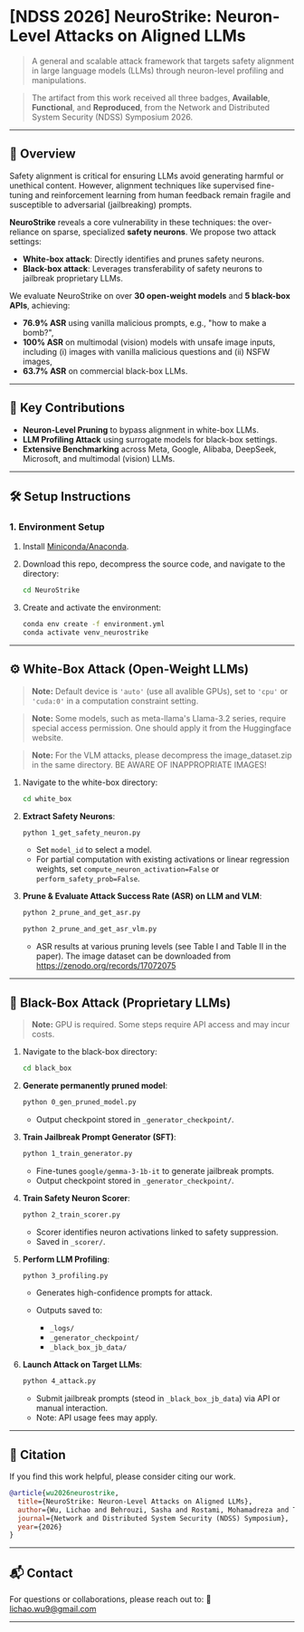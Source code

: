 # [NDSS 2026] NeuroStrike: Neuron-Level Attacks on Aligned LLMs

> A general and scalable attack framework that targets safety alignment in large language models (LLMs) through neuron-level profiling and manipulations.

> The artifact from this work received all three badges, **Available**, **Functional**, and **Reproduced**, from the Network and Distributed System Security (NDSS) Symposium 2026.

---

## 🚀 Overview

Safety alignment is critical for ensuring LLMs avoid generating harmful or unethical content. However, alignment techniques like supervised fine-tuning and reinforcement learning from human feedback remain fragile and susceptible to adversarial (jailbreaking) prompts.

**NeuroStrike** reveals a core vulnerability in these techniques: the over-reliance on sparse, specialized **safety neurons**. We propose two attack settings:

* **White-box attack**: Directly identifies and prunes safety neurons.
* **Black-box attack**: Leverages transferability of safety neurons to jailbreak proprietary LLMs.

We evaluate NeuroStrike on over **30 open-weight models** and **5 black-box APIs**, achieving:

* **76.9% ASR** using vanilla malicious prompts, e.g., "how to make a bomb?",
* **100% ASR** on multimodal (vision) models with unsafe image inputs, including (i) images with vanilla malicious questions and (ii) NSFW images,
* **63.7% ASR** on commercial black-box LLMs.

---

## 🧪 Key Contributions

* **Neuron-Level Pruning** to bypass alignment in white-box LLMs.
* **LLM Profiling Attack** using surrogate models for black-box settings.
* **Extensive Benchmarking** across Meta, Google, Alibaba, DeepSeek, Microsoft, and multimodal (vision) LLMs.

---

## 🛠️ Setup Instructions

### 1. Environment Setup

1. Install [Miniconda/Anaconda](https://www.anaconda.com/docs/getting-started/miniconda/install).
2. Download this repo, decompress the source code, and navigate to the directory:

   ```bash
   cd NeuroStrike
   ```
3. Create and activate the environment:

   ```bash
   conda env create -f environment.yml
   conda activate venv_neurostrike
   ```

---

## ⚙️ White-Box Attack (Open-Weight LLMs)

> **Note:** Default device is `'auto'` (use all avalible GPUs), set to `'cpu'` or `'cuda:0'` in a computation constraint setting.

> **Note:** Some models, such as meta-llama's Llama-3.2 series, require special access permission. One should apply it from the Huggingface website.

> **Note:** For the VLM attacks, please decompress the image_dataset.zip in the same directory. BE AWARE OF INAPPROPRIATE IMAGES!

1. Navigate to the white-box directory:

   ```bash
   cd white_box
   ```

2. **Extract Safety Neurons**:

   ```bash
   python 1_get_safety_neuron.py
   ```

   * Set `model_id` to select a model.
   * For partial computation with existing activations or linear regression weights, set `compute_neuron_activation=False` or `perform_safety_prob=False`.

3. **Prune & Evaluate Attack Success Rate (ASR) on LLM and VLM**:



   ```bash
   python 2_prune_and_get_asr.py
   ```
   ```bash
   python 2_prune_and_get_asr_vlm.py
   ```

   * ASR results at various pruning levels (see Table I and Table II in the paper). The image dataset can be downloaded from https://zenodo.org/records/17072075

---


## 🧠 Black-Box Attack (Proprietary LLMs)

> **Note:** GPU is required. Some steps require API access and may incur costs.

1. Navigate to the black-box directory:

   ```bash
   cd black_box
   ```

2. **Generate permanently pruned model**:

   ```bash
   python 0_gen_pruned_model.py
   ```

   * Output checkpoint stored in `_generator_checkpoint/`.

3. **Train Jailbreak Prompt Generator (SFT)**:

   ```bash
   python 1_train_generator.py
   ```

   * Fine-tunes `google/gemma-3-1b-it` to generate jailbreak prompts.
   * Output checkpoint stored in `_generator_checkpoint/`.

4. **Train Safety Neuron Scorer**:

   ```bash
   python 2_train_scorer.py
   ```

   * Scorer identifies neuron activations linked to safety suppression.
   * Saved in `_scorer/`.

5. **Perform LLM Profiling**:

   ```bash
   python 3_profiling.py
   ```

   * Generates high-confidence prompts for attack.
   * Outputs saved to:

     * `_logs/`
     * `_generator_checkpoint/`
     * `_black_box_jb_data/`

6. **Launch Attack on Target LLMs**:

   ```bash
   python 4_attack.py
   ```

   * Submit jailbreak prompts (steod in `_black_box_jb_data`) via API or manual interaction.
   * Note: API usage fees may apply.


---

## 📄 Citation

If you find this work helpful, please consider citing our work.

```bibtex
@article{wu2026neurostrike,
  title={NeuroStrike: Neuron-Level Attacks on Aligned LLMs},
  author={Wu, Lichao and Behrouzi, Sasha and Rostami, Mohamadreza and Thang, Maximilian and Picek, Stjepan and Sadeghi, Ahmad-Reza},
  journal={Network and Distributed System Security (NDSS) Symposium},
  year={2026}
}
```

---

## 📬 Contact

For questions or collaborations, please reach out to:
📧 [lichao.wu9@gmail.com](mailto:lichao.wu9@gmail.com)

---
